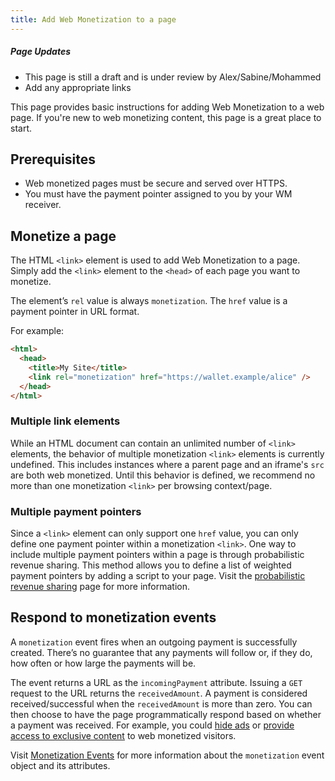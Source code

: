 ```yaml
---
title: Add Web Monetization to a page
---
```


<div class="draft"><h5>Page Updates</h5><ul><li>This page is still a draft and is under review by Alex/Sabine/Mohammed</li><li>Add any appropriate links</li></ul></div>

This page provides basic instructions for adding Web Monetization to a web page. If you're new to web monetizing content, this page is a great place to start.

## Prerequisites

- Web monetized pages must be secure and served over HTTPS.
- You must have the payment pointer assigned to you by your WM receiver.

## Monetize a page

The HTML `<link>` element is used to add Web Monetization to a page. Simply add the `<link>` element to the `<head>` of each page you want to monetize.

The element’s `rel` value is always `monetization`. The `href` value is a payment pointer in URL format.

For example:

```html
<html>
  <head>
    <title>My Site</title>
    <link rel="monetization" href="https://wallet.example/alice" />
  </head>
</html>
```

### Multiple link elements

While an HTML document can contain an unlimited number of `<link>` elements, the behavior of multiple monetization `<link>` elements is currently undefined. This includes instances where a parent page and an iframe's `src` are both web monetized. Until this behavior is defined, we recommend no more than one monetization `<link>` per browsing context/page.

### Multiple payment pointers

Since a `<link>` element can only support one `href` value, you can only define one payment pointer within a monetization `<link>`. One way to include multiple payment pointers within a page is through probabilistic revenue sharing. This method allows you to define a list of weighted payment pointers by adding a script to your page. Visit the [probabilistic revenue sharing](../set-up-probabilistic-revenue-sharing) page for more information.

## Respond to monetization events

A `monetization` event fires when an outgoing payment is successfully created. There’s no guarantee that any payments will follow or, if they do, how often or how large the payments will be.

The event returns a URL as the `incomingPayment` attribute. Issuing a `GET` request to the URL returns the `receivedAmount`. A payment is considered received/successful when the `receivedAmount` is more than zero. You can then choose to have the page programmatically respond based on whether a payment was received. For example, you could [hide ads](../hide-ads) or [provide access to exclusive content](../provide-exclusive-content/) to web monetized visitors.

Visit [Monetization Events](/docs/references/monetizationevent/) for more information about the `monetization` event object and its attributes.
